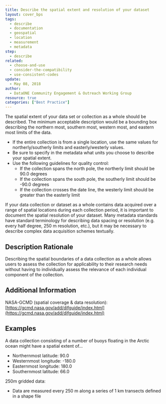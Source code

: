 ```yaml
---
title: Describe the spatial extent and resolution of your dataset
layout: cover_bps
tags:
  - describe
  - documentation
  - geospatial
  - location
  - measurement
  - metadata
step:
  - describe
related:
  - choose-and-use
  - consider-the-compatibility
  - use-consistent-codes
update:
  - May 08, 2018
author:
  - DataONE Community Engagement & Outreach Working Group
resource: true
categories: ["Best Practice"]
---
```




The spatial extent of your data set or collection as a whole should be described. The minimum acceptable description would be a bounding box describing the northern most, southern most, western most, and eastern most limits of the data.

- If the entire collection is from a single location, use the same values for northerly/southerly limits and easterly/westerly values.
- Be sure to specify in the metadata what units you choose to describe your spatial extent.
- Use the following guidelines for quality control:
  - If the collection spans the north pole, the northerly limit should be 90.0 degrees
  - If the collection spans the south pole, the southerly limit should be -90.0 degrees
  - If the collection crosses the date line, the westerly limit should be greater than the easterly limit

If your data collection or dataset as a whole contains data acquired over a range of spatial locations during each collection period, it is important to document the spatial resolution of your dataset. Many metadata standards have standard terminology for describing data spacing or resolution (e.g. every half degree, 250 m resolution, etc.), but it may be necessary to describe complex data acquisition schemes textually.

## Description Rationale

Describing the spatial boundaries of a data collection as a whole allows users to assess the collection for applicability to their research needs without having to individually assess the relevance of each individual component of the collection.

## Additional Information

NASA-GCMD (spatial coverage & data resolution): [https://gcmd.nasa.gov/add/difguide/index.html](https://gcmd.nasa.gov/add/difguide/index.html)

## Examples

A data collection consisting of a number of buoys floating in the Arctic ocean might have a spatial extent of...

- Northernmost latitude: 90.0
- Westernmost longitude: -180.0
- Easternmost longitude: 180.0
- Southernmost latitude: 66.0

250m gridded data:

- Data are measured every 250 m along a series of 1 km transects defined in a shape file
